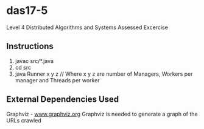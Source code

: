 # das17-5
Level 4 Distributed Algorithms and Systems Assessed Excercise

Instructions
------------
1. javac src/*.java
2. cd src
3. java Runner x y z // Where x y z are number of Managers, Workers per manager and Threads per worker


External Dependencies Used
--------------------------
Graphviz - www.graphviz.org
Graphviz is needed to generate a graph of the URLs crawled
